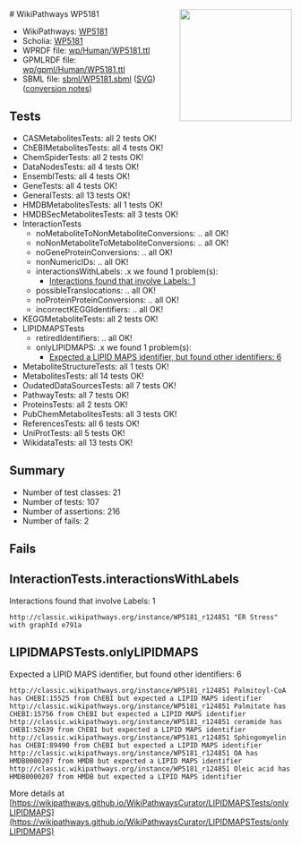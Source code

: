 <img style="float: right; width: 200px" src="../logo.png" />
# WikiPathways WP5181

* WikiPathways: [WP5181](https://identifiers.org/wikipathways:WP5181)
* Scholia: [WP5181](https://scholia.toolforge.org/wikipathways/WP5181)
* WPRDF file: [wp/Human/WP5181.ttl](../wp/Human/WP5181.ttl)
* GPMLRDF file: [wp/gpml/Human/WP5181.ttl](../wp/gpml/Human/WP5181.ttl)
* SBML file: [sbml/WP5181.sbml](../sbml/WP5181.sbml) ([SVG](../sbml/WP5181.svg)) ([conversion notes](../sbml/WP5181.txt))

## Tests
* CASMetabolitesTests: all 2 tests OK!
* ChEBIMetabolitesTests: all 4 tests OK!
* ChemSpiderTests: all 2 tests OK!
* DataNodesTests: all 4 tests OK!
* EnsemblTests: all 4 tests OK!
* GeneTests: all 4 tests OK!
* GeneralTests: all 13 tests OK!
* HMDBMetabolitesTests: all 1 tests OK!
* HMDBSecMetabolitesTests: all 3 tests OK!
* InteractionTests
    * noMetaboliteToNonMetaboliteConversions: .. all OK!
    * noNonMetaboliteToMetaboliteConversions: .. all OK!
    * noGeneProteinConversions: .. all OK!
    * nonNumericIDs: .. all OK!
    * interactionsWithLabels: .x we found 1 problem(s):
        * [Interactions found that involve Labels: 1](#630d2678)
    * possibleTranslocations: .. all OK!
    * noProteinProteinConversions: .. all OK!
    * incorrectKEGGIdentifiers: .. all OK!
* KEGGMetaboliteTests: all 2 tests OK!
* LIPIDMAPSTests
    * retiredIdentifiers: .. all OK!
    * onlyLIPIDMAPS: .x we found 1 problem(s):
        * [Expected a LIPID MAPS identifier, but found other identifiers: 6](#48cc60bd)
* MetaboliteStructureTests: all 1 tests OK!
* MetabolitesTests: all 14 tests OK!
* OudatedDataSourcesTests: all 7 tests OK!
* PathwayTests: all 7 tests OK!
* ProteinsTests: all 2 tests OK!
* PubChemMetabolitesTests: all 3 tests OK!
* ReferencesTests: all 6 tests OK!
* UniProtTests: all 5 tests OK!
* WikidataTests: all 13 tests OK!


## Summary

* Number of test classes: 21
* Number of tests: 107
* Number of assertions: 216
* Number of fails: 2

## Fails

<a name="630d2678" />

## InteractionTests.interactionsWithLabels

Interactions found that involve Labels: 1
```
http://classic.wikipathways.org/instance/WP5181_r124851 "ER Stress" with graphId e791a
```

<a name="48cc60bd" />

## LIPIDMAPSTests.onlyLIPIDMAPS

Expected a LIPID MAPS identifier, but found other identifiers: 6
```
http://classic.wikipathways.org/instance/WP5181_r124851 Palmitoyl-CoA has CHEBI:15525 from ChEBI but expected a LIPID MAPS identifier
http://classic.wikipathways.org/instance/WP5181_r124851 Palmitate has CHEBI:15756 from ChEBI but expected a LIPID MAPS identifier
http://classic.wikipathways.org/instance/WP5181_r124851 ceramide has CHEBI:52639 from ChEBI but expected a LIPID MAPS identifier
http://classic.wikipathways.org/instance/WP5181_r124851 Sphingomyelin has CHEBI:89490 from ChEBI but expected a LIPID MAPS identifier
http://classic.wikipathways.org/instance/WP5181_r124851 OA has HMDB0000207 from HMDB but expected a LIPID MAPS identifier
http://classic.wikipathways.org/instance/WP5181_r124851 Oleic acid has HMDB0000207 from HMDB but expected a LIPID MAPS identifier
```

More details at [https://wikipathways.github.io/WikiPathwaysCurator/LIPIDMAPSTests/onlyLIPIDMAPS](https://wikipathways.github.io/WikiPathwaysCurator/LIPIDMAPSTests/onlyLIPIDMAPS)

